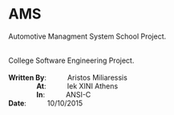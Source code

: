 # AMS

<p>Automotive Managment System School Project.</p>
<br/>
College Software Engineering Project.<br/>
<br/>
<b>Written By</b>:&emsp;&emsp;&emsp;Aristos Miliaressis<br/>
&emsp;&emsp;&emsp;&emsp;<b>At</b>:&emsp;&emsp;&emsp;Iek XINI Athens<br/>
&emsp;&emsp;&emsp;&emsp;<b>In</b>:&emsp;&emsp;&emsp;ANSI-C<br/>
&#9;<b>Date</b>:&emsp;&emsp;&emsp;10/10/2015<br/>
